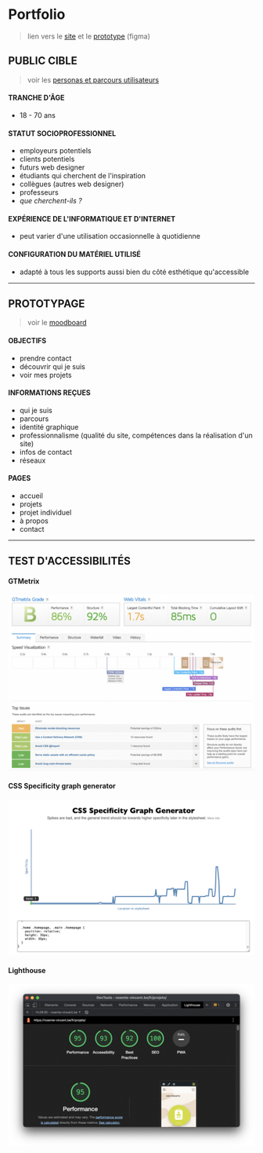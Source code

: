 # Portfolio

> lien vers le [site](https://noemie-vincent.be/fr/) et le [prototype](https://www.figma.com/file/CWqutSiFXm1OEDfcrmsMdy/Portfolio?node-id=51%3A2) (figma)

## PUBLIC CIBLE

> voir les [personas et parcours utilisateurs](/readme-img/personas&parcours.pdf)

#### TRANCHE D'ÂGE

- 18 - 70 ans

#### STATUT SOCIOPROFESSIONNEL

- employeurs potentiels
- clients potentiels
- futurs web designer
- étudiants qui cherchent de l'inspiration
- collègues (autres web designer)
- professeurs
- *que cherchent-ils ?*

#### EXPÉRIENCE DE L'INFORMATIQUE ET D'INTERNET

- peut varier d'une utilisation occasionnelle à quotidienne

#### CONFIGURATION DU MATÉRIEL UTILISÉ

- adapté à tous les supports aussi bien du côté esthétique qu'accessible


----------------------------------------

## PROTOTYPAGE

> voir le [moodboard](/readme-img/moodboard.pdf)

#### OBJECTIFS

- prendre contact
- découvrir qui je suis
- voir mes projets

#### INFORMATIONS REÇUES

- qui je suis
- parcours
- identité graphique
- professionnalisme (qualité du site, compétences dans la réalisation d'un site)
- infos de contact
- réseaux

#### PAGES

- accueil
- projets
- projet individuel
- à propos
- contact

----------------------------------------

## TEST D'ACCESSIBILITÉS
#### GTMetrix

![GTMetrix](readme-img/gtmetrix-results.png)

#### CSS Specificity graph generator

![CSS Graph Generator](readme-img/css-graphgenerator.png)

#### Lighthouse

![Lighthouse](readme-img/lighthouse.png)
